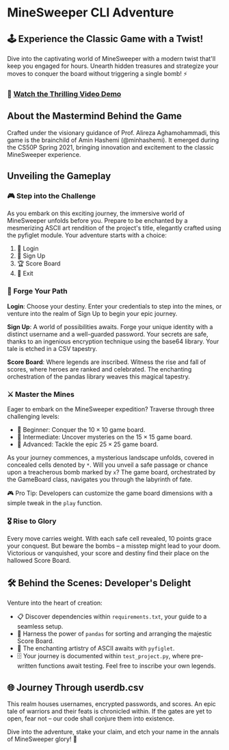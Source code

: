 # MineSweeper CLI Adventure
## 🕹️ Experience the Classic Game with a Twist!

Dive into the captivating world of MineSweeper with a modern twist that'll keep you engaged for hours. Unearth hidden treasures and strategize your moves to conquer the board without triggering a single bomb! ⚡️

### 🔗 [Watch the Thrilling Video Demo](https://youtu.be/ppbeVFmIp8U)

## About the Mastermind Behind the Game

Crafted under the visionary guidance of Prof. Alireza Aghamohammadi, this game is the brainchild of Amin Hashemi (@minhashemi). It emerged during the CS50P Spring 2021, bringing innovation and excitement to the classic MineSweeper experience.

## Unveiling the Gameplay

### 🎮 Step into the Challenge

As you embark on this exciting journey, the immersive world of MineSweeper unfolds before you. Prepare to be enchanted by a mesmerizing ASCII art rendition of the project's title, elegantly crafted using the pyfiglet module. Your adventure starts with a choice:

1. 🔑 Login
2. 📝 Sign Up
3. 🏆 Score Board
4. 🚪 Exit

### 🔐 Forge Your Path

**Login**: Choose your destiny. Enter your credentials to step into the mines, or venture into the realm of Sign Up to begin your epic journey.

**Sign Up**: A world of possibilities awaits. Forge your unique identity with a distinct username and a well-guarded password. Your secrets are safe, thanks to an ingenious encryption technique using the base64 library. Your tale is etched in a CSV tapestry.

**Score Board**: Where legends are inscribed. Witness the rise and fall of scores, where heroes are ranked and celebrated. The enchanting orchestration of the pandas library weaves this magical tapestry.

### ⚔️ Master the Mines

Eager to embark on the MineSweeper expedition? Traverse through three challenging levels:

- 🌟 Beginner: Conquer the $10\times10$ game board.
- 🌠 Intermediate: Uncover mysteries on the $15\times15$ game board.
- 🌌 Advanced: Tackle the epic $25\times25$ game board.

As your journey commences, a mysterious landscape unfolds, covered in concealed cells denoted by `*`. Will you unveil a safe passage or chance upon a treacherous bomb marked by `x`? The game board, orchestrated by the GameBoard class, navigates you through the labyrinth of fate.

🎮 Pro Tip: Developers can customize the game board dimensions with a simple tweak in the `play` function.

### 🎖️ Rise to Glory

Every move carries weight. With each safe cell revealed, 10 points grace your conquest. But beware the bombs – a misstep might lead to your doom. Victorious or vanquished, your score and destiny find their place on the hallowed Score Board.

## 🛠️ Behind the Scenes: Developer's Delight

Venture into the heart of creation:

- 📋 Discover dependencies within `requirements.txt`, your guide to a seamless setup.
- 🌟 Harness the power of `pandas` for sorting and arranging the majestic Score Board.
- 🎨 The enchanting artistry of ASCII awaits with `pyfiglet`.
- 🗄️ Your journey is documented within `test_project.py`, where pre-written functions await testing. Feel free to inscribe your own legends.

## 🌐 Journey Through userdb.csv

This realm houses usernames, encrypted passwords, and scores. An epic tale of warriors and their feats is chronicled within. If the gates are yet to open, fear not – our code shall conjure them into existence.

Dive into the adventure, stake your claim, and etch your name in the annals of MineSweeper glory! 🚀

